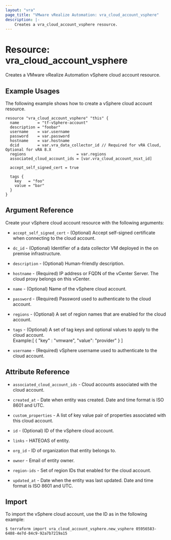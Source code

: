 ```yaml
---
layout: "vra"
page_title: "VMware vRealize Automation: vra_cloud_account_vsphere"
description: |-
    Creates a vra_cloud_account_vsphere resource.
---
```


# Resource: vra\_cloud\_account\_vsphere

Creates a VMware vRealize Automation vSphere cloud account resource.

## Example Usages

The following example shows how to create a vSphere cloud account resource.

```hcl
resource "vra_cloud_account_vsphere" "this" {
  name        = "tf-vSphere-account"
  description = "foobar"
  username    = var.username
  password    = var.password
  hostname    = var.hostname
  dcid        = var.vra_data_collector_id // Required for vRA Cloud, Optional for vRA 8.X
  regions                      = var.regions
  associated_cloud_account_ids = [var.vra_cloud_account_nsxt_id]

  accept_self_signed_cert = true

  tags {
    key   = "foo"
    value = "bar"
  }
}
```

## Argument Reference

Create your vSphere cloud account resource with the following arguments:

* `accept_self_signed_cert` - (Optional) Accept self-signed certificate when connecting to the cloud account.

* `dc_id` - (Optional) Identifier of a data collector VM deployed in the on premise infrastructure.

* `description` - (Optional) Human-friendly description.

* `hostname` - (Required) IP address or FQDN of the vCenter Server. The cloud proxy belongs on this vCenter.

* `name` - (Optional) Name of the vSphere cloud account.

* `password` - (Required) Password used to authenticate to the cloud account.

* `regions` - (Optional) A set of region names that are enabled for the cloud account.

* `tags` - (Optional) A set of tag keys and optional values to apply to the cloud account.  
Example:[ { "key" : "vmware", "value": "provider" } ]

* `username` - (Required) vSphere username used to authenticate to the cloud account.

## Attribute Reference

* `associated_cloud_account_ids` - Cloud accounts associated with the cloud account.

* `created_at` - Date when  entity was created. Date and time format is ISO 8601 and UTC.

* `custom_properties` - A list of key value pair of properties associated with this cloud account.

* `id` - (Optional) ID of the vSphere cloud account.

* `links` - HATEOAS of entity.

* `org_id` - ID of organization that entity belongs to.

* `owner` - Email of entity owner.

* `region-ids` - Set of region IDs that enabled for the cloud account.

* `updated_at` - Date when the entity was last updated. Date and time format is ISO 8601 and UTC.


## Import

To import the vSphere cloud account, use the ID as in the following example:

`$ terraform import vra_cloud_account_vsphere.new_vsphere 05956583-6488-4e7d-84c9-92a7b7219a15`
